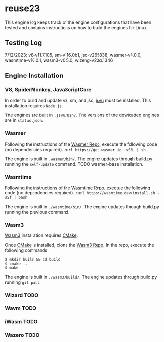 # reuse23

This engine log keeps track of the engine configurations that have been tested and contains instructions on how to build the engines for Linux.

## Testing Log

7/12/2023: v8-v11.7.105, sm-v116.0b1, jsc-v265838, wasmer-v4.0.0, wasmtime-v10.0.1, wasm3-v0.5.0, wizeng-v23α.1346

## Engine Installation

### V8, SpiderMonkey, JavaScriptCore

In order to build and update v8, sm, and jsc, [jsvu](https://github.com/GoogleChromeLabs/jsvu) must be installed. This installation requires `Node.js`.

The engines are built in `.jsvu/bin/`. The versions of the dowloaded engines are in `status.json`.

### Wasmer

Following the instructions of the [Wasmer Repo](https://github.com/wasmerio/wasmer), execute the following code (no dependencies required).
`curl https://get.wasmer.io -sSfL | sh`

The engine is built in `.wasmer/bin/`. The engine updates through build.py running the `self-update` command. TODO wasmer-base installation.

### Wasmtime

Following the instructions of the [Wasmtime Repo](https://github.com/bytecodealliance/wasmtime), exectue the following code (no dependencies required).
`curl https://wasmtime.dev/install.sh -sSf | bash`

The engine is built in `./wasmtime/bin/`. The engine updates through build.py running the previous command.

### Wasm3

[Wasm3](https://github.com/bytecodealliance/wasm-micro-runtime/tree/main) installation requires [CMake](https://cmake.org/install/).

Once [CMake](https://cmake.org/install/) is installed, clone the [Wasm3 Repo](https://github.com/bytecodealliance/wasm-micro-runtime/tree/main). In the repo, execute the following commands
```
$ mkdir build && cd build
$ cmake ..
$ make
```

The engine is built in `./wasm3/build/`. The engine updates through build.py running `git pull`.

### Wizard TODO
### Wavm TODO
### iWasm TODO
### Wazero TODO




